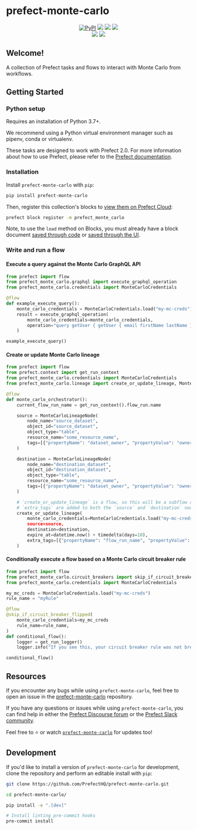 # prefect-monte-carlo

<p align="center">
    <a href="https://pypi.python.org/pypi/prefect-monte-carlo/" alt="PyPI version">
        <img alt="PyPI" src="https://img.shields.io/pypi/v/prefect-monte-carlo?color=0052FF&labelColor=090422"></a>
    <a href="https://github.com/PrefectHQ/prefect-monte-carlo/" alt="Stars">
        <img src="https://img.shields.io/github/stars/PrefectHQ/prefect-monte-carlo?color=0052FF&labelColor=090422" /></a>
    <a href="https://pepy.tech/badge/prefect-monte-carlo/" alt="Downloads">
        <img src="https://img.shields.io/pypi/dm/prefect-monte-carlo?color=0052FF&labelColor=090422" /></a>
    <a href="https://github.com/PrefectHQ/prefect-monte-carlo/pulse" alt="Activity">
        <img src="https://img.shields.io/github/commit-activity/m/PrefectHQ/prefect-monte-carlo?color=0052FF&labelColor=090422" /></a>
    <br>
    <a href="https://prefect-community.slack.com" alt="Slack">
        <img src="https://img.shields.io/badge/slack-join_community-red.svg?color=0052FF&labelColor=090422&logo=slack" /></a>
    <a href="https://discourse.prefect.io/" alt="Discourse">
        <img src="https://img.shields.io/badge/discourse-browse_forum-red.svg?color=0052FF&labelColor=090422&logo=discourse" /></a>
</p>

## Welcome!

A collection of Prefect tasks and flows to interact with Monte Carlo from workflows.

## Getting Started

### Python setup

Requires an installation of Python 3.7+.

We recommend using a Python virtual environment manager such as pipenv, conda or virtualenv.

These tasks are designed to work with Prefect 2.0. For more information about how to use Prefect, please refer to the [Prefect documentation](https://orion-docs.prefect.io/).

### Installation

Install `prefect-monte-carlo` with `pip`:

```bash
pip install prefect-monte-carlo
```

Then, register this collection's blocks to [view them on Prefect Cloud](https://orion-docs.prefect.io/ui/blocks/):

```bash
prefect block register -m prefect_monte_carlo
```

Note, to use the `load` method on Blocks, you must already have a block document [saved through code](https://orion-docs.prefect.io/concepts/blocks/#saving-blocks) or [saved through the UI](https://orion-docs.prefect.io/ui/blocks/).

### Write and run a flow
#### Execute a query against the Monte Carlo GraphQL API
```python
from prefect import flow
from prefect_monte_carlo.graphql import execute_graphql_operation
from prefect_monte_carlo.credentials import MonteCarloCredentials

@flow
def example_execute_query():
    monte_carlo_credentials = MonteCarloCredentials.load("my-mc-creds")
    result = execute_graphql_operation(
        monte_carlo_credentials=monte_carlo_credentials,
        operation="query getUser { getUser { email firstName lastName }}",
    )

example_execute_query()
```
#### Create or update Monte Carlo lineage
```python
from prefect import flow
from prefect.context import get_run_context
from prefect_monte_carlo.credentials import MonteCarloCredentials
from prefect_monte_carlo.lineage import create_or_update_lineage, MonteCarloLineageNode

@flow
def monte_carlo_orchestrator():
    current_flow_run_name = get_run_context().flow_run.name

    source = MonteCarloLineageNode(
        node_name="source_dataset",
        object_id="source_dataset",
        object_type="table",
        resource_name="some_resource_name",
        tags=[{"propertyName": "dataset_owner", "propertyValue": "owner_name"}],
    )

    destination = MonteCarloLineageNode(
        node_name="destination_dataset",
        object_id="destination_dataset",
        object_type="table",
        resource_name="some_resource_name",
        tags=[{"propertyName": "dataset_owner", "propertyValue": "owner_name"}],
    )

    # `create_or_update_lineage` is a flow, so this will be a subflow run
    # `extra_tags` are added to both the `source` and `destination` nodes
    create_or_update_lineage(
        monte_carlo_credentials=MonteCarloCredentials.load("my-mc-creds)
        source=source,
        destination=destination,
        expire_at=datetime.now() + timedelta(days=10),
        extra_tags=[{"propertyName": "flow_run_name", "propertyValue": current_flow_run_name}]
    )
```


#### Conditionally execute a flow based on a Monte Carlo circuit breaker rule
```python
from prefect import flow
from prefect_monte_carlo.circuit_breakers import skip_if_circuit_breaker_flipped
from prefect_monte_carlo.credentials import MonteCarloCredentials

my_mc_creds = MonteCarloCredentials.load("my-mc-creds")
rule_name = "myRule"

@flow
@skip_if_circuit_breaker_flipped(
    monte_carlo_credentials=my_mc_creds
    rule_name=rule_name,
)
def conditional_flow():
    logger = get_run_logger()
    logger.info("If you see this, your circuit breaker rule was not breached!")

conditional_flow()
```

## Resources

If you encounter any bugs while using `prefect-monte-carlo`, feel free to open an issue in the [prefect-monte-carlo](https://github.com/PrefectHQ/prefect-monte-carlo) repository.

If you have any questions or issues while using `prefect-monte-carlo`, you can find help in either the [Prefect Discourse forum](https://discourse.prefect.io/) or the [Prefect Slack community](https://prefect.io/slack).

Feel free to ⭐️ or watch [`prefect-monte-carlo`](https://github.com/PrefectHQ/prefect-monte-carlo) for updates too!

## Development

If you'd like to install a version of `prefect-monte-carlo` for development, clone the repository and perform an editable install with `pip`:

```bash
git clone https://github.com/PrefectHQ/prefect-monte-carlo.git

cd prefect-monte-carlo/

pip install -e ".[dev]"

# Install linting pre-commit hooks
pre-commit install
```
